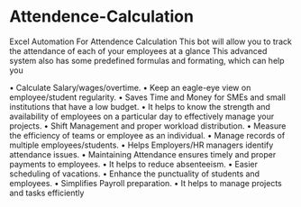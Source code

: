 # Attendence-Calculation
Excel Automation For Attendence Calculation
This bot will allow you to track the attendance of each of your employees at a glance
This advanced system also has some predefined formulas and formating, which can help you 

• Calculate Salary/wages/overtime.
• Keep an eagle-eye view on employee/student regularity.
• Saves Time and Money for SMEs and small institutions that have a low budget.
• It helps to know the strength and availability of employees on a particular day to effectively manage your projects.
• Shift Management and proper workload distribution.
• Measure the efficiency of teams or employee as an individual.
• Manage records of multiple employees/students.
• Helps Employers/HR managers identify attendance issues.
• Maintaining Attendance ensures timely and proper payments to employees.
• It helps to reduce absenteeism.
• Easier scheduling of vacations.
• Enhance the punctuality of students and employees.
• Simplifies Payroll preparation.
• It helps to manage projects and tasks efficiently

